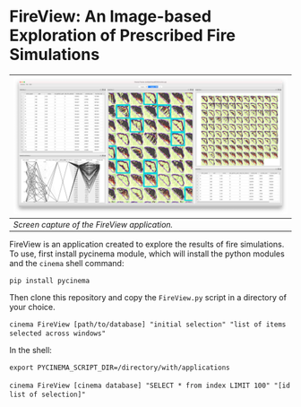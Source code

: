 # FireView: An Image-based Exploration of Prescribed Fire Simulations 

|![application](doc/img/screen_capture.png)|
| ---- |
|*Screen capture of the FireView application.*|

FireView is an application created to explore the results of fire simulations. To use, first install
pycinema module, which will install the python modules and the `cinema` shell command:

```
pip install pycinema
``` 

Then clone this repository and copy the `FireView.py` script in a directory of your choice.

```
cinema FireView [path/to/database] "initial selection" "list of items selected across windows"
```

In the shell:

```
export PYCINEMA_SCRIPT_DIR=/directory/with/applications

cinema FireView [cinema database] "SELECT * from index LIMIT 100" "[id list of selection]"
```
